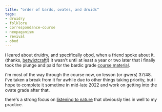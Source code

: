 ```yaml
---
title: "order of bards, ovates, and druids"
tags:
- druidry
- folklore
- correspondance-course
- neopaganism
- revival
- obod
---
```


i leared about druidry, and specifically [obod](https://druidry.org/), when a friend spoke about it. (thanks, [betwixtcraft](https://betwixtcraft.com)!) it wasn't until at least a year or two later that i finally took the plunge and paid for the bardic grade [course material](https://druidry.org/our-courses/train-in-druidry).

i'm most of the way through the course now, on lesson (or gwers) 37/48. i've taken a break from it for awhile due to other things taking priority, but i hope to complete it sometime in mid-late 2022 and work on getting into the ovate grade after that.

there's a strong focus on [listening to nature](listen%20to%20nature.md) that obviously ties in well to my practice.